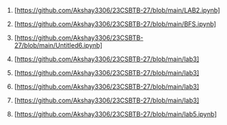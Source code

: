 
1. [https://github.com/Akshay3306/23CSBTB-27/blob/main/LAB2.ipynb]
2. [https://github.com/Akshay3306/23CSBTB-27/blob/main/BFS.ipynb]
3. [https://github.com/Akshay3306/23CSBTB-27/blob/main/Untitled6.ipynb]

4. [https://github.com/Akshay3306/23CSBTB-27/blob/main/lab3]
5. [https://github.com/Akshay3306/23CSBTB-27/blob/main/lab3]
6. [https://github.com/Akshay3306/23CSBTB-27/blob/main/lab3]
7. [https://github.com/Akshay3306/23CSBTB-27/blob/main/lab3]

8. [https://github.com/Akshay3306/23CSBTB-27/blob/main/lab5.ipynb]
